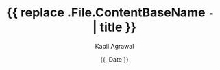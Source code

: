 ---
title: '{{ replace .File.ContentBaseName `-` ` ` | title }}'
date: '{{ .Date }}'
tags: [ ]
author: "Kapil Agrawal"
comments: false
---